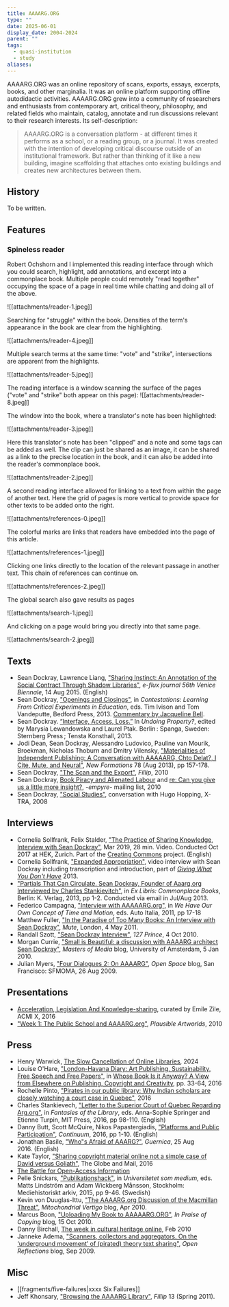 ```yaml
---
title: AAAARG.ORG
type: ""
date: 2025-06-01
display_date: 2004-2024
parent: ""
tags:
  - quasi-institution
  - study
aliases:
---
```

AAAARG.ORG was an online repository of scans, exports, essays, excerpts, books, and other marginalia. It was an online platform supporting offline autodidactic activities. AAAARG.ORG grew into a community of researchers and enthusiasts from contemporary art, critical theory, philosophy, and related fields who maintain, catalog, annotate and run discussions relevant to their research interests. Its self-description:

> AAAARG.ORG is a conversation platform - at different times it performs as a school, or a reading group, or a journal. It was created with the intention of developing critical discourse outside of an institutional framework. But rather than thinking of it like a new building, imagine scaffolding that attaches onto existing buildings and creates new architectures between them.

## History

To be written.

## Features

### Spineless reader

Robert Ochshorn and I implemented this reading interface through which you could search, highlight, add annotations, and excerpt into a commonplace book. Multiple people could remotely "read together" occupying the space of a page in real time while chatting and doing all of the above.

![[attachments/reader-1.jpeg]]

Searching for "struggle" within the book. Densities of the term's appearance in the book are clear from the highlighting.

![[attachments/reader-4.jpeg]]

Multiple search terms at the same time: "vote" and "strike", intersections are apparent from the highlights.

![[attachments/reader-5.jpeg]]

The reading interface is a window scanning the surface of the pages ("vote" and "strike" both appear on this page):
![[attachments/reader-8.jpeg]]

The window into the book, where a translator's note has been highlighted:

![[attachments/reader-3.jpeg]]

Here this translator's note has been "clipped" and a note and some tags can be added as well. The clip can just be shared as an image, it can be shared as a link to the precise location in the book, and it can also be added into the reader's commonplace book.

![[attachments/reader-2.jpeg]]

A second reading interface allowed for linking to a text from within the page of another text. Here the grid of pages is more vertical to provide space for other texts to be added onto the right.

![[attachments/references-0.jpeg]]

The colorful marks are links that readers have embedded into the page of this article.

![[attachments/references-1.jpeg]]

Clicking one links directly to the location of the relevant passage in another text. This chain of references can continue on.

![[attachments/references-2.jpeg]]

The global search also gave results as pages

![[attachments/search-1.jpeg]]

And clicking on a page would bring you directly into that same page.

![[attachments/search-2.jpeg]]
## Texts
- Sean Dockray, Lawrence Liang, ["Sharing Instinct: An Annotation of the Social Contract Through Shadow Libraries"](http://supercommunity.e-flux.com/texts/sharing-instinct/), _e-flux journal 56th Venice Biennale_, 14 Aug 2015. (English)
- Sean Dockray, ["Openings and Closings"](http://academia.edu/10386709), in _Contestations: Learning From Critical Experiments in Education_, eds. Tim Ivison and Tom Vandeputte, Bedford Press, 2013. [Commentary by Jacqueline Bell](http://x-traonline.org/article/rethinking-pedagogical-aesthetics/).
- Sean Dockray. [“Interface, Access, Loss.”](attachments/Interface_Access_Loss.pdf) In _Undoing Property?_, edited by Marysia Lewandowska and Laurel Ptak. Berlin : Spanga, Sweden: Sternberg Press ; Tensta Konsthall, 2013.
- Jodi Dean, Sean Dockray, Alessandro Ludovico, Pauline van Mourik, Broekman, Nicholas Thoburn and Dmitry Vilensky, ["Materialities of Independent Publishing: A Conversation with AAAAARG, Chto Delat?, I Cite, Mute, and Neural"](https://chtodelat.org/b9-texts-2/vilensky/materialities-of-independent-publishing-a-conversation-with-aaaaarg-chto-delat-i-cite-mute-and-neural/), _New Formations_ 78 (Aug 2013), pp 157-178.
- Sean Dockray, ["The Scan and the Export"](attachments/the-scan-and-the-export.pdf), *Fillip*, 2010
- Sean Dockray, [Book Piracy and Alienated Labour](https://lists.artdesign.unsw.edu.au/pipermail/empyre/2010-June/003007.html) and [re: Can you give us a little more insight?](https://lists.artdesign.unsw.edu.au/pipermail/empyre/2010-June/002998.html), *-empyre-* mailing list, 2010
- Sean Dockray, ["Social Studies"](https://www.x-traonline.org/article/social-studies), conversation with Hugo Hopping, X-TRA, 2008

## Interviews
- Cornelia Sollfrank, Felix Stalder, ["The Practice of Sharing Knowledge, Interview with Sean Dockray"](http://creatingcommons.zhdk.ch/the-practice-of-sharing-knowledge/), Mar 2019, 28 min. Video. Conducted Oct 2017 at HEK, Zurich. Part of the [Creating Commons](http://creatingcommons.zhdk.ch/category/working-materials/interviews/) project. (English)
- Cornelia Sollfrank, ["Expanded Appropriation"](http://vimeo.com/60889535), video interview with Sean Dockray including transcription and introduction, part of _[Giving What You Don't Have](http://artwarez.org/projects/GWYDH)_ 2013.
- ["Partials That Can Circulate. Sean Dockray, Founder of Aaarg.org Interviewed by Charles Stankievitch"](http://www.k-verlag.com/EX/EX-LIBRIS_CommonplaceBooks_ISBN-978-0-9877949-6-3-DigitalEdition.pdf), in _Ex Libris: Commonplace Books_, Berlin: K. Verlag, 2013, pp 1-2. Conducted via email in Jul/Aug 2013.
- Federico Campagna, ["Interview with AAAAARG.org"](http://monoskop.org/images/d/dd/Auto_Italia_eds_We_Have_Our_Own_Concept_of_Time_and_Motion.pdf#page=9), in _We Have Our Own Concept of Time and Motion_, eds. Auto Italia, 2011, pp 17-18
- Matthew Fuller, ["In the Paradise of Too Many Books: An Interview with Sean Dockray"](http://www.metamute.org/editorial/articles/paradise-too-many-books-interview-sean-dockray), _Mute_, London, 4 May 2011.
- Randall Szott, ["Sean Dockray Interview"](http://web.archive.org/web/20120319170622/http://127prince.org/2010/10/04/sean-dockray-interview-by-randall-szott/), _127 Prince_, 4 Oct 2010.
- Morgan Currie, ["Small is Beautiful: a discussion with AAAARG architect Sean Dockray"](http://mastersofmedia.hum.uva.nl/2010/01/05/small-is-beautiful-a-discussion-with-aaaarg-architect-sean-dockray/), _Masters of Media_ blog, University of Amsterdam, 5 Jan 2010.
- Julian Myers, ["Four Dialogues 2: On AAAARG"](https://openspace.sfmoma.org/2009/08/four-dialogues-2-on-aaaarg/), _Open Space_ blog, San Francisco: SFMOMA, 26 Aug 2009.

## Presentations
- [Acceleration, Legislation And Knowledge-sharing](https://experimenta.org/event/experimenta-social-3/), curated by Emile Zile, ACMI X, 2016
- ["Week 1: The Public School and AAAARG.org"](https://www.plausibleartworlds.org/node/50.html), *Plausible Artworlds*, 2010 

## Press
- Henry Warwick, [The Slow Cancellation of Online Libraries](https://networkcultures.org/blog/2024/09/22/henry-warwick-the-slow-cancellation-of-online-libraries/), 2024
- Louise O'Hare, ["London-Havana Diary: Art Publishing, Sustainability, Free Speech and Free Papers"](https://books.openbookpublishers.com/10.11647/obp.0159.02.pdf), in [Whose Book Is it Anyway? A View from Elsewhere on Publishing, Copyright and Creativity](https://www.openbookpublishers.com/books/10.11647/obp.0159), pp. 33-64, 2016
- Rochelle Pinto, ["Pirates in our public library: Why Indian scholars are closely watching a court case in Quebec"](https://criticallegalthinking.com/2016/01/28/pirates-in-our-public-library/), 2016
- Charles Stankievech, ["Letter to the Superior Court of Quebec Regarding Arg.org"](https://monoskop.org/images/a/af/Stankievech_Charles_2016_Letter_to_the_Superior_Court_of_Quebec_Regarding_Arg.org.pdf "Stankievech Charles 2016 Letter to the Superior Court of Quebec Regarding Arg.org.pdf"), in _Fantasies of the Library_, eds. Anna-Sophie Springer and Etienne Turpin, MIT Press, 2016, pp 98-110. (English)
- Danny Butt, Scott McQuire, Nikos Papastergiadis, ["Platforms and Public Participation"](http://sci-hub.st/10.1080/10304312.2016.1231777), _Continuum_, 2016, pp 1-10. (English)
- Jonathan Basile, ["Who"s Afraid of AAARG?"](https://www.guernicamag.com/daily/jonathan-basile-whos-afraid-of-aaarg/), _Guernica_, 25 Aug 2016. (English)
- Kate Taylor, ["Sharing copyright material online not a simple case of David versus Goliath"](https://www.theglobeandmail.com/arts/books-and-media/sharing-copyright-material-online-not-a-simple-case-of-david-versus-goliath/article28742223/), The Globe and Mail, 2016
- [The Battle for Open-Access Information](https://wiki.lib.sun.ac.za/images/c/c5/The_battle_for_open-access_information_The_Saturday_Paper.pdf)
- Pelle Snickars, ["Publikationshack"](http://pellesnickars.se/wordpress/wp-content/uploads/2014/09/snickars_publikationshack.pdf), in _Universitetet som medium_, eds. Matts Lindström and Adam Wickberg Månsson, Stockholm: Mediehistoriskt arkiv, 2015, pp 9-46. (Swedish)
- Kevin von Duuglas-Ittu, ["The AAAARG.org Discussion of the Macmillan Threat"](http://mitochondrialvertigo.wordpress.com/2010/04/25/the-aaaar-org-discussion-of-the-macmillan-threat/), _Mitochondrial Vertigo_ blog, Apr 2010.
- Marcus Boon, ["Uploading My Book to AAAAARG.ORG"](http://inpraiseofcopying.wordpress.com/2010/10/15/uploading-my-book-to-aaaaarg-org/), _In Praise of Copying_ blog, 15 Oct 2010.
- Danny Birchall, [The week in cultural heritage online](https://museumscomputergroup.org.uk/150210-the-week-in-cultural-heritage-online/), Feb 2010
- Janneke Adema, ["Scanners, collectors and aggregators. On the ‘underground movement’ of (pirated) theory text sharing"](https://openreflections.wordpress.com/2009/09/20/scanners-collectors-and-aggregators-on-the-%E2%80%98underground-movement%E2%80%99-of-pirated-theory-text-sharing/), _Open Reflections_ blog, Sep 2009.

## Misc
- [[fragments/five-failures|xxxx Six Failures]]
- Jeff Khonsary, ["Browsing the AAAARG Library"](http://fillip.ca/content/browsing-the-aaaarg-library), _Fillip_ 13 (Spring 2011).
